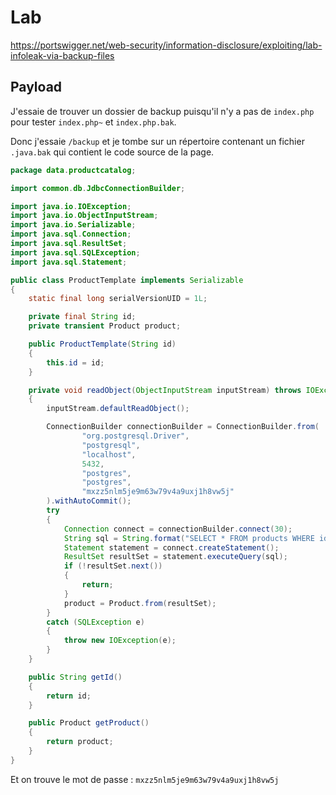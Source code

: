 # Lab

https://portswigger.net/web-security/information-disclosure/exploiting/lab-infoleak-via-backup-files

## Payload

J'essaie de trouver un dossier de backup puisqu'il n'y a pas de `index.php` pour tester `index.php~` et `index.php.bak`.

Donc j'essaie `/backup` et je tombe sur un répertoire contenant un fichier `.java.bak` qui contient le code source de la page.

```java
package data.productcatalog;

import common.db.JdbcConnectionBuilder;

import java.io.IOException;
import java.io.ObjectInputStream;
import java.io.Serializable;
import java.sql.Connection;
import java.sql.ResultSet;
import java.sql.SQLException;
import java.sql.Statement;

public class ProductTemplate implements Serializable
{
    static final long serialVersionUID = 1L;

    private final String id;
    private transient Product product;

    public ProductTemplate(String id)
    {
        this.id = id;
    }

    private void readObject(ObjectInputStream inputStream) throws IOException, ClassNotFoundException
    {
        inputStream.defaultReadObject();

        ConnectionBuilder connectionBuilder = ConnectionBuilder.from(
                "org.postgresql.Driver",
                "postgresql",
                "localhost",
                5432,
                "postgres",
                "postgres",
                "mxzz5nlm5je9m63w79v4a9uxj1h8vw5j"
        ).withAutoCommit();
        try
        {
            Connection connect = connectionBuilder.connect(30);
            String sql = String.format("SELECT * FROM products WHERE id = '%s' LIMIT 1", id);
            Statement statement = connect.createStatement();
            ResultSet resultSet = statement.executeQuery(sql);
            if (!resultSet.next())
            {
                return;
            }
            product = Product.from(resultSet);
        }
        catch (SQLException e)
        {
            throw new IOException(e);
        }
    }

    public String getId()
    {
        return id;
    }

    public Product getProduct()
    {
        return product;
    }
}
```

Et on trouve le mot de passe : `mxzz5nlm5je9m63w79v4a9uxj1h8vw5j`